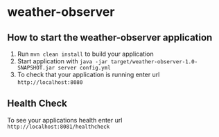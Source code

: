 # weather-observer

How to start the weather-observer application
---

1. Run `mvn clean install` to build your application
1. Start application with `java -jar target/weather-observer-1.0-SNAPSHOT.jar server config.yml`
1. To check that your application is running enter url `http://localhost:8080`

Health Check
---

To see your applications health enter url `http://localhost:8081/healthcheck`
